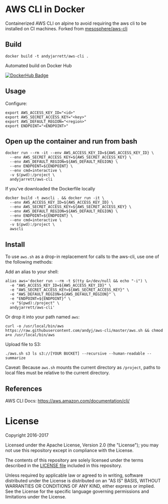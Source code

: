 # AWS CLI in Docker

Containerized AWS CLI on alpine to avoid requiring the aws cli to be installed on CI machines. Forked from [mesosphere/aws-cli](https://github.com/mesosphere/aws-cli)

## Build

```
docker build -t andyjarrett/aws-cli .
```

Automated build on Docker Hub

[![DockerHub Badge](http://dockeri.co/image/andyjarrett/aws-cli)](https://hub.docker.com/r/andyjarrett/aws-cli/)

## Usage

Configure:

```
export AWS_ACCESS_KEY_ID="<id>"
export AWS_SECRET_ACCESS_KEY="<key>"
export AWS_DEFAULT_REGION="<region>"
export ENDPOINT="<ENDPOINT>"
```





## Open up the container and run from bash

```
docker run --rm -it --env AWS_ACCESS_KEY_ID=${AWS_ACCESS_KEY_ID} \
  --env AWS_SECRET_ACCESS_KEY=${AWS_SECRET_ACCESS_KEY} \
  --env AWS_DEFAULT_REGION=${AWS_DEFAULT_REGION} \
  --env ENDPOINT=${ENDPOINT} \
  --env cmd=interactive \
  -v $(pwd):/project \
  andyjarrett/aws-cli
```


If you've downloaded the Dockerfile locally

```
docker build -t awscli . && docker run -it \
  --env AWS_ACCESS_KEY_ID=${AWS_ACCESS_KEY_ID} \
  --env AWS_SECRET_ACCESS_KEY=${AWS_SECRET_ACCESS_KEY} \
  --env AWS_DEFAULT_REGION=${AWS_DEFAULT_REGION} \
  --env ENDPOINT=${ENDPOINT} \
  --env cmd=interactive \
  -v $(pwd):/project \
  awscli
```



## Install

To use `aws.sh` as a drop-in replacement for calls to the aws-cli, use one of the following methods:


Add an alias to your shell:

```
alias aws='docker run --rm -t $(tty &>/dev/null && echo "-i") \
  -e "AWS_ACCESS_KEY_ID=${AWS_ACCESS_KEY_ID}" \
  -e "AWS_SECRET_ACCESS_KEY=${AWS_SECRET_ACCESS_KEY}" \
  -e "AWS_DEFAULT_REGION=${AWS_DEFAULT_REGION}" \
  -e "ENDPOINT=${ENDPOINT}" \
  -v "$(pwd):/project" \
  andyjarrett/aws-cli'
```

Or drop it into your path named `aws`:

```
curl -o /usr/local/bin/aws https://raw.githubusercontent.com/andyj/aws-cli/master/aws.sh && chmod a+x /usr/local/bin/aws
```

Upload file to S3:

```
./aws.sh s3 ls s3://[YOUR BUCKET] --recursive --human-readable --summarize
```

Caveat: Because `aws.sh` mounts the current directory as `/project`, paths to local files must be relative to the current directory.



## References

AWS CLI Docs: https://aws.amazon.com/documentation/cli/


# License

Copyright 2016-2017

Licensed under the Apache License, Version 2.0 (the "License");
you may not use this repository except in compliance with the License.

The contents of this repository are solely licensed under the terms described in the [LICENSE file](./LICENSE) included in this repository.

Unless required by applicable law or agreed to in writing, software
distributed under the License is distributed on an "AS IS" BASIS,
WITHOUT WARRANTIES OR CONDITIONS OF ANY KIND, either express or implied.
See the License for the specific language governing permissions and
limitations under the License.
